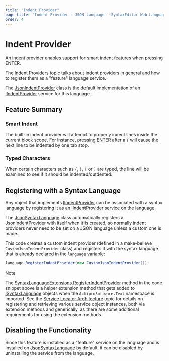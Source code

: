 ```yaml
---
title: "Indent Provider"
page-title: "Indent Provider - JSON Language - SyntaxEditor Web Languages Add-on"
order: 4
---
```

# Indent Provider

An indent provider enables support for smart indent features when pressing ENTER.

The [Indent Providers](../../user-interface/input-output/indent-providers.md) topic talks about indent providers in general and how to register them as a "feature" language service.

The [JsonIndentProvider](xref:ActiproSoftware.Text.Languages.JavaScript.Implementation.JsonIndentProvider) class is the default implementation of an [IIndentProvider](xref:ActiproSoftware.Windows.Controls.SyntaxEditor.IIndentProvider) service for this language.

## Feature Summary

### Smart Indent

The built-in indent provider will attempt to properly indent lines inside the current block scope.  For instance, pressing ENTER after a `{` will cause the next line to be indented by one tab stop.

### Typed Characters

When certain characters such as `{`, `}`, `[` or `]` are typed, the line will be examined to see if it should be indented/outdented.

## Registering with a Syntax Language

Any object that implements [IIndentProvider](xref:ActiproSoftware.Windows.Controls.SyntaxEditor.IIndentProvider) can be associated with a syntax language by registering it as an [IIndentProvider](xref:ActiproSoftware.Windows.Controls.SyntaxEditor.IIndentProvider) service on the language.

The [JsonSyntaxLanguage](xref:ActiproSoftware.Text.Languages.JavaScript.Implementation.JsonSyntaxLanguage) class automatically registers a [JsonIndentProvider](xref:ActiproSoftware.Text.Languages.JavaScript.Implementation.JsonIndentProvider) with itself when it is created, so normally indent providers never need to be set on a JSON language unless a custom one is made.

This code creates a custom indent provider (defined in a make-believe `CustomJsonIndentProvider` class) and registers it with the syntax language that is already declared in the `language` variable:

```csharp
language.RegisterIndentProvider(new CustomJsonIndentProvider());
```

> [!NOTE]
> The [SyntaxLanguageExtensions](xref:ActiproSoftware.Text.SyntaxLanguageExtensions).[RegisterIndentProvider](xref:ActiproSoftware.Text.SyntaxLanguageExtensions.RegisterIndentProvider*) method in the code snippet above is a helper extension method that gets added to [ISyntaxLanguage](xref:ActiproSoftware.Text.ISyntaxLanguage) objects when the `ActiproSoftware.Text` namespace is imported.  See the [Service Locator Architecture](../../language-creation/service-locator-architecture.md) topic for details on registering and retrieving various service object instances, both via extension methods and generically, as there are some additional requirements for using the extension methods.

## Disabling the Functionality

Since this feature is installed as a "feature" service on the language and is installed on [JsonSyntaxLanguage](xref:ActiproSoftware.Text.Languages.JavaScript.Implementation.JsonSyntaxLanguage) by default, it can be disabled by uninstalling the service from the language.
